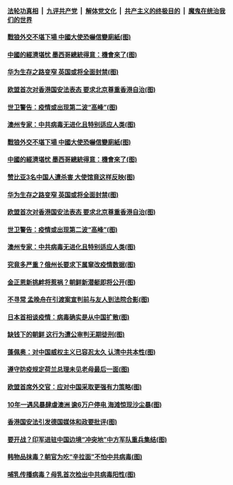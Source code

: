 ####  [法轮功真相](../../../../basic/blob/master/README.md?t=05271231) &nbsp;|&nbsp; [九评共产党](../../../../9ping.md/blob/master/README.md?t=05271231) &nbsp;|&nbsp; [解体党文化](../../../../jtdwh.md/blob/master/README.md?t=05271231)  &nbsp;|&nbsp; [共产主义的终极目的](../../../../gczydzjmd.md/blob/master/README.md?t=05271231) &nbsp;|&nbsp; [魔鬼在统治我们的世界](../../../../mgztzwmdsj.md/blob/master/README.md?t=05271231) 

#### [戰狼外交不堪下場 中國大使恐嚇信變廁紙(图)](../pages/p9/934611.md?t=05271231) 

#### [中國的經濟堪忧 墨西哥總統得意：機會來了(图)](../pages/p9/934531.md?t=05271231) 

#### [华为生存之路变窄 英国或将全面封禁(图)](../pages/p9/934566.md?t=05271231) 

#### [欧盟首次对香港国安法表态 要求北京尊重香港自治(图)](../pages/p9/934563.md?t=05271231) 

#### [世卫警告：疫情或出现第二波“高峰”(图)](../pages/p9/934521.md?t=05271231) 

#### [澳州专家：中共病毒无进化且特别适应人类(图)](../pages/p9/934463.md?t=05271231) 

#### [戰狼外交不堪下場 中國大使恐嚇信變廁紙(图)](../pages/p9/934611.md?t=05271231) 

#### [中國的經濟堪忧 墨西哥總統得意：機會來了(图)](../pages/p9/934531.md?t=05271231) 

#### [赞比亚3名中国人遭杀害 大使馆竟这样反映(图)](../pages/p9/934522.md?t=05271231) 

#### [华为生存之路变窄 英国或将全面封禁(图)](../pages/p9/934566.md?t=05271231) 

#### [欧盟首次对香港国安法表态 要求北京尊重香港自治(图)](../pages/p9/934563.md?t=05271231) 

#### [世卫警告：疫情或出现第二波“高峰”(图)](../pages/p9/934521.md?t=05271231) 

#### [澳州专家：中共病毒无进化且特别适应人类(图)](../pages/p9/934463.md?t=05271231) 

#### [究竟多严重？俄州长要求下属窜改疫情数据(图)](../pages/p9/934482.md?t=05271231) 

#### [金正恩新挑衅将惹祸？朝鲜新潜艇即将公开(图)](../pages/p9/934392.md?t=05271231) 

#### [不寻常 孟晚舟在引渡案宣判前与友人到法院合影(图)](../pages/p9/934449.md?t=05271231) 

#### [日本首相谈疫情：病毒确实是从中国扩散(图)](../pages/p9/934443.md?t=05271231) 

#### [缺钱下的朝鲜 这行为遭公审判无期徒刑(图)](../pages/p9/934385.md?t=05271231) 

#### [蓬佩奥：对中国威权主义已容忍太久 认清中共本性(图)](../pages/p9/934436.md?t=05271231) 

#### [遵守防疫规定荷兰总理未见老母最后一面(图)](../pages/p9/934441.md?t=05271231) 

#### [欧盟首席外交官：应对中国采取更强有力策略(图)](../pages/p9/934439.md?t=05271231) 

#### [10年一遇风暴肆虐澳洲 逾6万户停电 海滩惊现沙尘暴(图)](../pages/p9/934085.md?t=05271231) 

#### [香港国安法引发德国媒体和政要批评(图)](../pages/p9/934400.md?t=05271231) 

#### [要开战？印军进驻中国边境“冲突地”中方军队重兵集结(图)](../pages/p9/934379.md?t=05271231) 

#### [韩物品抹毒？朝官为吃“辛拉面”不怕中共病毒(图)](../pages/p9/934284.md?t=05271231) 

#### [哺乳传播病毒？母乳首次检出中共病毒阳性(图)](../pages/p9/934282.md?t=05271231) 


